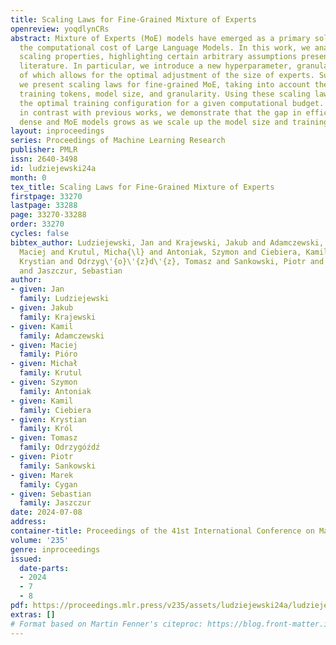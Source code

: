 ```yaml
---
title: Scaling Laws for Fine-Grained Mixture of Experts
openreview: yoqdlynCRs
abstract: Mixture of Experts (MoE) models have emerged as a primary solution for reducing
  the computational cost of Large Language Models. In this work, we analyze their
  scaling properties, highlighting certain arbitrary assumptions present in the existing
  literature. In particular, we introduce a new hyperparameter, granularity, the modification
  of which allows for the optimal adjustment of the size of experts. Subsequently,
  we present scaling laws for fine-grained MoE, taking into account the number of
  training tokens, model size, and granularity. Using these scaling laws, we derive
  the optimal training configuration for a given computational budget. Furthermore,
  in contrast with previous works, we demonstrate that the gap in efficiency between
  dense and MoE models grows as we scale up the model size and training budget.
layout: inproceedings
series: Proceedings of Machine Learning Research
publisher: PMLR
issn: 2640-3498
id: ludziejewski24a
month: 0
tex_title: Scaling Laws for Fine-Grained Mixture of Experts
firstpage: 33270
lastpage: 33288
page: 33270-33288
order: 33270
cycles: false
bibtex_author: Ludziejewski, Jan and Krajewski, Jakub and Adamczewski, Kamil and Pi\'{o}ro,
  Maciej and Krutul, Micha{\l} and Antoniak, Szymon and Ciebiera, Kamil and Kr\'{o}l,
  Krystian and Odrzyg\'{o}\'{z}d\'{z}, Tomasz and Sankowski, Piotr and Cygan, Marek
  and Jaszczur, Sebastian
author:
- given: Jan
  family: Ludziejewski
- given: Jakub
  family: Krajewski
- given: Kamil
  family: Adamczewski
- given: Maciej
  family: Pióro
- given: Michał
  family: Krutul
- given: Szymon
  family: Antoniak
- given: Kamil
  family: Ciebiera
- given: Krystian
  family: Król
- given: Tomasz
  family: Odrzygóźdź
- given: Piotr
  family: Sankowski
- given: Marek
  family: Cygan
- given: Sebastian
  family: Jaszczur
date: 2024-07-08
address:
container-title: Proceedings of the 41st International Conference on Machine Learning
volume: '235'
genre: inproceedings
issued:
  date-parts:
  - 2024
  - 7
  - 8
pdf: https://proceedings.mlr.press/v235/assets/ludziejewski24a/ludziejewski24a.pdf
extras: []
# Format based on Martin Fenner's citeproc: https://blog.front-matter.io/posts/citeproc-yaml-for-bibliographies/
---
```


